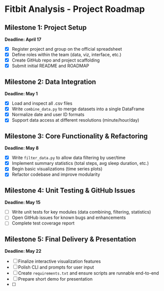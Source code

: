# Fitbit Analysis - Project Roadmap

## Milestone 1: Project Setup

**Deadline: April 17**

- [X] Register project and group on the official spreadsheet
- [X] Define roles within the team (data, viz, interface, etc.)
- [X] Create GitHub repo and project scaffolding
- [X] Submit initial README and ROADMAP

## Milestone 2: Data Integration

**Deadline: May 1**

- [X] Load and inspect all .csv files
- [X] Write `combine_data.py` to merge datasets into a single DataFrame
- [X] Normalize date and user ID formats
- [X] Support data access at different resolutions (minute/hour/day)

## Milestone 3: Core Functionality & Refactoring

**Deadline: May 8**

- [X] Write `filter_data.py` to allow data filtering by user/time
- [X] Implement summary statistics (total steps, avg sleep duration, etc.)
- [X] Begin basic visualizations (time series plots)
- [X] Refactor codebase and improve modularity

## Milestone 4: Unit Testing & GitHub Issues

**Deadline: May 15**

- [ ] Write unit tests for key modules (data combining, filtering, statistics)
- [ ] Open GitHub issues for known bugs and enhancements
- [ ] Complete test coverage report

## Milestone 5: Final Delivery & Presentation

**Deadline: May 22**

- [ ] Finalize interactive visualization features
- [ ] Polish CLI and prompts for user input
- [ ] Create `requirements.txt` and ensure scripts are runnable end-to-end
- [ ] Prepare short demo for presentation
- [ ]
